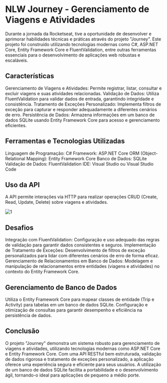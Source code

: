 # NLW Journey - Gerenciamento de Viagens e Atividades

Durante a jornada da Rocketseat, tive a oportunidade de desenvolver e aprimorar habilidades técnicas e práticas através do projeto "Journey". 
Este projeto foi construído utilizando tecnologias modernas como C#, ASP.NET Core, Entity Framework Core e FluentValidation, entre outras ferramentas essenciais para o desenvolvimento de aplicações web robustas e escaláveis.

## Características
Gerenciamento de Viagens e Atividades: Permite registrar, listar, consultar e excluir viagens e suas atividades relacionadas.
Validação de Dados: Utiliza FluentValidation para validar dados de entrada, garantindo integridade e consistência.
Tratamento de Exceções Personalizado: Implementa filtros de exceção para capturar e responder adequadamente a diferentes cenários de erro.
Persistência de Dados: Armazena informações em um banco de dados SQLite usando Entity Framework Core para acesso e gerenciamento eficientes.

## Ferramentas e Tecnologias Utilizadas
Linguagem de Programação: C#
Framework: ASP.NET Core
ORM (Object-Relational Mapping): Entity Framework Core
Banco de Dados: SQLite
Validação de Dados: FluentValidation
IDE: Visual Studio ou Visual Studio Code

## Uso da API
A API permite interações via HTTP para realizar operações CRUD (Create, Read, Update, Delete) sobre viagens e atividades. 

![1](https://github.com/lislovelly/nlw-journey-.net/assets/135989808/af0f5adc-dd89-4d57-81aa-56d5ededb43c)

## Desafios
Integração com FluentValidation: Configuração e uso adequado das regras de validação para garantir dados consistentes e seguros.
Implementação de Tratamento de Exceções: Desenvolvimento de filtros de exceção personalizados para lidar com diferentes cenários de erro de forma eficaz.
Gerenciamento de Relacionamentos em Banco de Dados: Modelagem e manipulação de relacionamentos entre entidades (viagens e atividades) no contexto do Entity Framework Core.

## Gerenciamento de Banco de Dados
Utiliza o Entity Framework Core para mapear classes de entidade (Trip e Activity) para tabelas em um banco de dados SQLite.
Configuração e otimização de consultas para garantir desempenho e eficiência na persistência de dados.

## Conclusão
O projeto "Journey" demonstra um sistema robusto para gerenciamento de viagens e atividades, utilizando tecnologias modernas como ASP.NET Core e Entity Framework Core. Com uma API RESTful bem estruturada, validação de dados rigorosa e tratamento de exceções personalizado, a aplicação oferece uma experiência segura e eficiente para seus usuários. A utilização de um banco de dados SQLite facilita a portabilidade e o desenvolvimento ágil, tornando-o ideal para aplicações de pequeno a médio porte.

